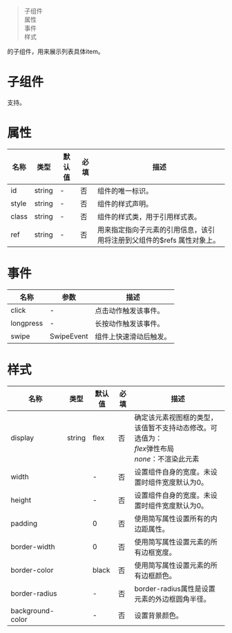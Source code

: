> 子组件  
> 属性  
> 事件  
> 样式  

<list>的子组件，用来展示列表具体item。

# 子组件
支持。

# 属性
|  名称   | 类型  |  默认值   | 必填  | 描述  |
|  ----  | ----  |  ----  | ----  | ----  |
| id  | string | -  | 否 | 组件的唯一标识。 |
| style  | string | -  | 否 | 组件的样式声明。 |
| class  | string | -  | 否 | 组件的样式类，用于引用样式表。 |
| ref  | string | -  | 否 | 用来指定指向子元素的引用信息，该引用将注册到父组件的$refs 属性对象上。 |

# 事件
|  名称   | 参数  | 描述  |
|  ----  | ----  | ----  |
| click  | - | 点击动作触发该事件。 |
| longpress  | - | 长按动作触发该事件。 |
| swipe  | SwipeEvent | 组件上快速滑动后触发。 |

# 样式
|  名称   | 类型  |  默认值   | 必填  | 描述  |
|  ----  | ----  |  ----  | ----  | ----  |
| display | string | flex  | 否 | 确定该元素视图框的类型，该值暂不支持动态修改。可选值为：<br/>*flex*弹性布局<br/>*none*：不渲染此元素 |
| width | <length> | - | 否 | 设置组件自身的宽度。未设置时组件宽度默认为0。 |
| height | <length> | - | 否 | 设置组件自身的宽度。未设置时组件宽度默认为0。 |
| padding | <length> | 0 | 否 | 使用简写属性设置所有的内边距属性。 |
| border-width | <length> | 0 | 否 | 使用简写属性设置元素的所有边框宽度。 |
| border-color | <color> | black | 否 | 使用简写属性设置元素的所有边框颜色。 |
| border-radius | <length> | - | 否 | border-radius属性是设置元素的外边框圆角半径。 |
| background-color | <color> | - | 否 | 设置背景颜色。 |